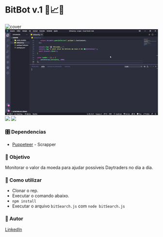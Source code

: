 # BitBot v.1 🤖📈💲
![cover]()
![appCover](./bitBot.gif)
<br />
![](https://img.shields.io/badge/BitBot%20Page-Node-green) ![](https://img.shields.io/badge/Scrapper-Pupperteer-blue)
<br />
 
### 🎛️ Dependencias
 
- [Puppeteer](https://pptr.dev/) - Scrapper

 
### 🎯 Objetivo
Monitorar o valor da moeda para ajudar possíveis Daytraders no dia a dia.

### 🔎 Como utilizar

- Clonar o rep.
- Executar o comando abaixo.
- `npm install`
- Executar o arquivo `bitSearch.js` com `node bitSearch.js`



### 🎨 Autor

[LinkedIn](https://www.linkedin.com/in/mateusmarcelino/) 

